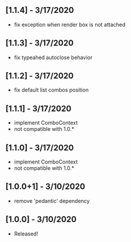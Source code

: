 ## [1.1.4] - 3/17/2020
* fix exception when render box is not attached

## [1.1.3] - 3/17/2020
* fix typeahed autoclose behavior

## [1.1.2] - 3/17/2020
* fix default list combos position

## [1.1.1] - 3/17/2020
* implement ComboContext
* not compatible with 1.0.*

## [1.1.0] - 3/17/2020
* implement ComboContext
* not compatible with 1.0.*

## [1.0.0+1] - 3/10/2020
* remove 'pedantic' dependency

## [1.0.0] - 3/10/2020
* Released!

